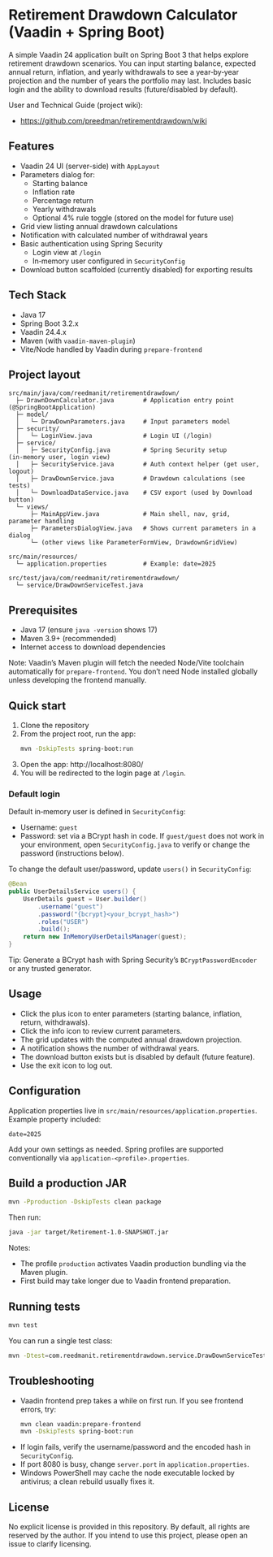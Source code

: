 # Retirement Drawdown Calculator (Vaadin + Spring Boot)

A simple Vaadin 24 application built on Spring Boot 3 that helps explore retirement drawdown scenarios. You can input starting balance, expected annual return, inflation, and yearly withdrawals to see a year‑by‑year projection and the number of years the portfolio may last. Includes basic login and the ability to download results (future/disabled by default).

User and Technical Guide (project wiki):
- https://github.com/preedman/retirementdrawdown/wiki


## Features
- Vaadin 24 UI (server-side) with `AppLayout`
- Parameters dialog for:
  - Starting balance
  - Inflation rate
  - Percentage return
  - Yearly withdrawals
  - Optional 4% rule toggle (stored on the model for future use)
- Grid view listing annual drawdown calculations
- Notification with calculated number of withdrawal years
- Basic authentication using Spring Security
  - Login view at `/login`
  - In‑memory user configured in `SecurityConfig`
- Download button scaffolded (currently disabled) for exporting results


## Tech Stack
- Java 17
- Spring Boot 3.2.x
- Vaadin 24.4.x
- Maven (with `vaadin-maven-plugin`)
- Vite/Node handled by Vaadin during `prepare-frontend`


## Project layout
```
src/main/java/com/reedmanit/retirementdrawdown/
  ├─ DrawnDownCalculator.java        # Application entry point (@SpringBootApplication)
  ├─ model/
  │   └─ DrawDownParameters.java     # Input parameters model
  ├─ security/
  │   └─ LoginView.java              # Login UI (/login)
  ├─ service/
  │   ├─ SecurityConfig.java         # Spring Security setup (in‑memory user, login view)
  │   ├─ SecurityService.java        # Auth context helper (get user, logout)
  │   ├─ DrawDownService.java        # Drawdown calculations (see tests)
  │   └─ DownloadDataService.java    # CSV export (used by Download button)
  └─ views/
      ├─ MainAppView.java            # Main shell, nav, grid, parameter handling
      ├─ ParametersDialogView.java   # Shows current parameters in a dialog
      └─ (other views like ParameterFormView, DrawdownGridView)

src/main/resources/
  └─ application.properties          # Example: date=2025

src/test/java/com/reedmanit/retirementdrawdown/
  └─ service/DrawDownServiceTest.java
```


## Prerequisites
- Java 17 (ensure `java -version` shows 17)
- Maven 3.9+ (recommended)
- Internet access to download dependencies

Note: Vaadin’s Maven plugin will fetch the needed Node/Vite toolchain automatically for `prepare-frontend`. You don’t need Node installed globally unless developing the frontend manually.


## Quick start
1. Clone the repository
2. From the project root, run the app:
   ```bash
   mvn -DskipTests spring-boot:run
   ```
3. Open the app: http://localhost:8080/
4. You will be redirected to the login page at `/login`.

### Default login
Default in‑memory user is defined in `SecurityConfig`:
- Username: `guest`
- Password: set via a BCrypt hash in code. If `guest/guest` does not work in your environment, open `SecurityConfig.java` to verify or change the password (instructions below).

To change the default user/password, update `users()` in `SecurityConfig`:
```java
@Bean
public UserDetailsService users() {
    UserDetails guest = User.builder()
        .username("guest")
        .password("{bcrypt}<your_bcrypt_hash>")
        .roles("USER")
        .build();
    return new InMemoryUserDetailsManager(guest);
}
```
Tip: Generate a BCrypt hash with Spring Security’s `BCryptPasswordEncoder` or any trusted generator.


## Usage
- Click the plus icon to enter parameters (starting balance, inflation, return, withdrawals).
- Click the info icon to review current parameters.
- The grid updates with the computed annual drawdown projection.
- A notification shows the number of withdrawal years.
- The download button exists but is disabled by default (future feature).
- Use the exit icon to log out.


## Configuration
Application properties live in `src/main/resources/application.properties`. Example property included:
```
date=2025
```
Add your own settings as needed. Spring profiles are supported conventionally via `application-<profile>.properties`.


## Build a production JAR
```bash
mvn -Pproduction -DskipTests clean package
```
Then run:
```bash
java -jar target/Retirement-1.0-SNAPSHOT.jar
```
Notes:
- The profile `production` activates Vaadin production bundling via the Maven plugin.
- First build may take longer due to Vaadin frontend preparation.


## Running tests
```bash
mvn test
```
You can run a single test class:
```bash
mvn -Dtest=com.reedmanit.retirementdrawdown.service.DrawDownServiceTest test
```


## Troubleshooting
- Vaadin frontend prep takes a while on first run. If you see frontend errors, try:
  ```bash
  mvn clean vaadin:prepare-frontend
  mvn -DskipTests spring-boot:run
  ```
- If login fails, verify the username/password and the encoded hash in `SecurityConfig`.
- If port 8080 is busy, change `server.port` in `application.properties`.
- Windows PowerShell may cache the node executable locked by antivirus; a clean rebuild usually fixes it.


## License
No explicit license is provided in this repository. By default, all rights are reserved by the author. If you intend to use this project, please open an issue to clarify licensing.
